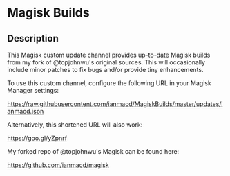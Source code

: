 # Magisk Builds

## Description

This Magisk custom update channel provides up-to-date Magisk builds from my
fork of @topjohnwu's original sources. This will occasionally include minor
patches to fix bugs and/or provide tiny enhancements.

To use this custom channel, configure the following URL in your Magisk Manager
settings:

https://raw.githubusercontent.com/ianmacd/MagiskBuilds/master/updates/ianmacd.json

Alternatively, this shortened URL will also work:

https://goo.gl/yZpnrf

My forked repo of @topjohnwu's Magisk can be found here:

https://github.com/ianmacd/magisk
